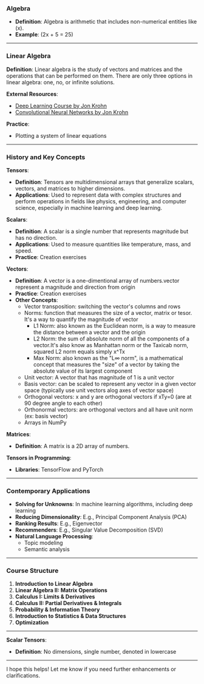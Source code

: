 ### Algebra

- **Definition**: Algebra is arithmetic that includes non-numerical entities like \(x\).
- **Example**: \(2x + 5 = 25\)

---

### Linear Algebra

**Definition**: Linear algebra is the study of vectors and matrices and the operations that can be performed on them. There are only three options in linear algebra: one, no, or infinite solutions.

**External Resources**:
- [Deep Learning Course by Jon Krohn](https://johnkrohn.com/deepTF1)
- [Convolutional Neural Networks by Jon Krohn](https://johnkrohn.com/convTF1)

**Practice**:
- Plotting a system of linear equations

---

### History and Key Concepts

**Tensors**:
- **Definition**: Tensors are multidimensional arrays that generalize scalars, vectors, and matrices to higher dimensions.
- **Applications**: Used to represent data with complex structures and perform operations in fields like physics, engineering, and computer science, especially in machine learning and deep learning.

**Scalars**:
- **Definition**: A scalar is a single number that represents magnitude but has no direction.
- **Applications**: Used to measure quantities like temperature, mass, and speed.
- **Practice**: Creation exercises

**Vectors**:
- **Definition**: A vector is a one-dimentional array of numbers.vector represent a magnitude and direction from origin
- **Practice**: Creation exercises
- **Other Concepts**:
  - Vector transposition:  switching the vector's columns and rows
  - Norms: function that measures the size of a vector, matrix or tesor. It's a way to quantify the magnitude of vector
    - L1 Norm: also known as the Euclidean norm, is a way to measure the distance between a vector and the origin
    - L2 Norm: the sum of absolute norm of all the components of a vector.It's also know as Manhattan norm or the Taxicab norm, squared L2 norm equals simply x^Tx
    - Max Norm: also known as the "L∞ norm", is a mathematical concept that measures the "size" of a vector by taking the absolute value of its largest component
  - Unit vector: A vector that has magnitude of 1 is a unit vector
  - Basis vector: can be scaled to represent any vector in a given vector space (typically use unit vectors alog axes of vector space)
  - Orthogonal vectors: x and y are orthogonal vectors if xTy=0 (are at 90 degree angle to each other)
  - Orthonormal vectors: are orthogonal vectors and all have unit norm (ex: basis vector)
  - Arrays in NumPy

**Matrices**:
- **Definition**: A matrix is a 2D array of numbers.

**Tensors in Programming**:
- **Libraries**: TensorFlow and PyTorch

---

### Contemporary Applications

- **Solving for Unknowns**: In machine learning algorithms, including deep learning
- **Reducing Dimensionality**: E.g., Principal Component Analysis (PCA)
- **Ranking Results**: E.g., Eigenvector
- **Recommenders**: E.g., Singular Value Decomposition (SVD)
- **Natural Language Processing**:
  - Topic modeling
  - Semantic analysis

---

### Course Structure

1. **Introduction to Linear Algebra**
2. **Linear Algebra II: Matrix Operations**
3. **Calculus I: Limits & Derivatives**
4. **Calculus II: Partial Derivatives & Integrals**
5. **Probability & Information Theory**
6. **Introduction to Statistics & Data Structures**
7. **Optimization**

---

**Scalar Tensors**:
- **Definition**: No dimensions, single number, denoted in lowercase

---

I hope this helps! Let me know if you need further enhancements or clarifications.
